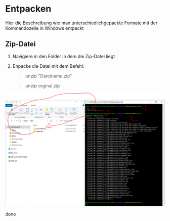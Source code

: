 # Entpacken

Hier die Beschreibung wie man unterschiedlichgepackte Formate mit der Kommandozeile in Windows entpackt

## Zip-Datei

1. Navigiere in den Folder in dem die Zip-Datei liegt
2. Enpacke die Datei mit dem Befehl:
   > unzip "Dateiname.zip"

   > unzip orginal.zip

![](imgs/2020-03-30-09-06-01.png)


done